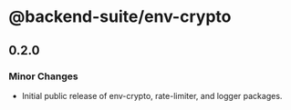 # @backend-suite/env-crypto

## 0.2.0

### Minor Changes

- Initial public release of env-crypto, rate-limiter, and logger packages.
